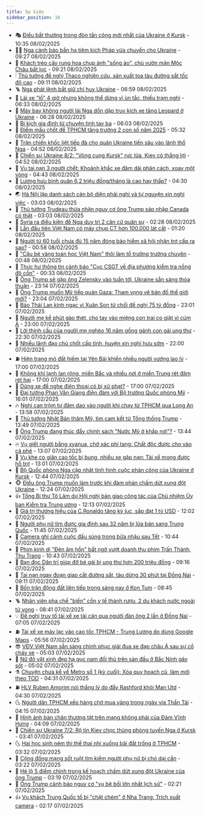 ```yaml
---
title: Sự kiện
sidebar_position: 16
---
```


<!-- dantri-su-kien:START -->
- 🎭 [Điều bất thường trong đòn tấn công mới nhất của Ukraine ở Kursk](https://dantri.com.vn/the-gioi/dieu-bat-thuong-trong-don-tan-cong-moi-nhat-cua-ukraine-o-kursk-20250208172528275.htm) - 10:35 08/02/2025
- 👨‍🏫 [Nga cảnh báo bắn hạ tiêm kích Pháp vừa chuyển cho Ukraine](https://dantri.com.vn/the-gioi/nga-canh-bao-ban-ha-tiem-kich-phap-vua-chuyen-cho-ukraine-20250208161233099.htm) - 09:27 08/02/2025
- 🌮 [Khách trèo cây rung hoa chụp ảnh &quot;sống ảo&quot;, chủ vườn mận Mộc Châu bất lực](https://dantri.com.vn/du-lich/khach-treo-cay-rung-hoa-chup-anh-song-ao-chu-vuon-man-moc-chau-bat-luc-20250208144109461.htm) - 09:21 08/02/2025
- 🕯 [Thủ tướng đề nghị Thaco nghiên cứu, sản xuất toa tàu đường sắt tốc độ cao](https://dantri.com.vn/kinh-doanh/thu-tuong-de-nghi-thaco-nghien-cuu-san-xuat-toa-tau-duong-sat-toc-do-cao-20250208145928508.htm) - 09:11 08/02/2025
- 🪜 [Nga phát lệnh bắt giữ chỉ huy Ukraine](https://dantri.com.vn/the-gioi/nga-phat-lenh-bat-giu-chi-huy-ukraine-20250208135224234.htm) - 06:59 08/02/2025
- 🐘 [Lái xe &quot;lố&quot; 4 giờ nhưng không thể dừng vì ùn tắc, thiếu trạm nghỉ](https://dantri.com.vn/xa-hoi/lai-xe-lo-4-gio-nhung-khong-the-dung-vi-un-tac-thieu-tram-nghi-20250208121846612.htm) - 06:33 08/02/2025
- 🤔 [Máy bay không người lái Nga dồn dập truy kích xe tăng Leopard ở Ukraine](https://dantri.com.vn/the-gioi/may-bay-khong-nguoi-lai-nga-don-dap-truy-kich-xe-tang-leopard-o-ukraine-20250208121846596.htm) - 06:28 08/02/2025
- 🧠 [Bi kịch gia đình từ chuyện tình tay ba](https://dantri.com.vn/phap-luat/bi-kich-gia-dinh-tu-chuyen-tinh-tay-ba-20250208093422894.htm) - 06:03 08/02/2025
- 📝 [Điểm mấu chốt để TPHCM tăng trưởng 2 con số năm 2025](https://dantri.com.vn/xa-hoi/diem-mau-chot-de-tphcm-tang-truong-2-con-so-nam-2025-20250208121319173.htm) - 05:32 08/02/2025
- 🦏 [Trận chiến khốc liệt tiếp đà cho quân Ukraine tiến sâu vào lãnh thổ Nga](https://dantri.com.vn/the-gioi/tran-chien-khoc-liet-tiep-da-cho-quan-ukraine-tien-sau-vao-lanh-tho-nga-20250208104213213.htm) - 04:52 08/02/2025
- 🥰 [Chiến sự Ukraine 8/2: &quot;Vòng cung Kursk&quot; rực lửa, Kiev có thắng lợi](https://dantri.com.vn/the-gioi/chien-su-ukraine-82-vong-cung-kursk-ruc-lua-kiev-co-thang-loi-20250208114828905.htm) - 04:52 08/02/2025
- 🤗 [Vụ tai nạn 3 người chết: Khoảnh khắc xe đâm dải phân cách, xoay một vòng](https://dantri.com.vn/xa-hoi/vu-tai-nan-3-nguoi-chet-khoanh-khac-xe-dam-dai-phan-cach-xoay-mot-vong-20250208100210751.htm) - 04:43 08/02/2025
- 🌈 [Lương hưu bình quân 6,2 triệu đồng/tháng là cao hay thấp?](https://dantri.com.vn/an-sinh/luong-huu-binh-quan-62-trieu-dongthang-la-cao-hay-thap-20250208093943456.htm) - 04:30 08/02/2025
- 🌏 [Hà Nội lập danh sách cán bộ diện phải nghỉ và tự nguyện xin nghỉ việc](https://dantri.com.vn/xa-hoi/ha-noi-lap-danh-sach-can-bo-dien-phai-nghi-va-tu-nguyen-xin-nghi-viec-20250208093157893.htm) - 03:03 08/02/2025
- 💄 [Thủ tướng Trudeau thừa nhận nguy cơ ông Trump sáp nhập Canada có thật](https://dantri.com.vn/the-gioi/thu-tuong-trudeau-thua-nhan-nguy-co-ong-trump-sap-nhap-canada-co-that-20250208093359376.htm) - 03:03 08/02/2025
- 👺 [Syria ra điều kiện để Nga duy trì 2 căn cứ quân sự](https://dantri.com.vn/the-gioi/syria-ra-dieu-kien-de-nga-duy-tri-2-can-cu-quan-su-20250208091504121.htm) - 02:28 08/02/2025
- 👹 [Lần đầu tiên Việt Nam có máy chụp CT hơn 100.000 lát cắt](https://dantri.com.vn/xa-hoi/lan-dau-tien-viet-nam-co-may-chup-ct-hon-100000-lat-cat-20250208081009560.htm) - 01:20 08/02/2025
- 🌊 [Người từ 60 tuổi chưa đủ 15 năm đóng bảo hiểm xã hội nhận trợ cấp ra sao?](https://dantri.com.vn/an-sinh/nguoi-tu-60-tuoi-chua-du-15-nam-dong-bao-hiem-xa-hoi-nhan-tro-cap-ra-sao-20250207163902785.htm) - 00:58 08/02/2025
- 🤠 [&quot;Cậu bé vàng toán học Việt Nam&quot; thôi làm tổ trưởng trường chuyên](https://dantri.com.vn/giao-duc/cau-be-vang-toan-hoc-viet-nam-thoi-lam-to-truong-truong-chuyen-20250208073808492.htm) - 00:48 08/02/2025
- 🎊 [Thực hư thông tin cảnh báo &quot;Cục CSGT về địa phương kiểm tra nồng độ cồn&quot;](https://dantri.com.vn/xa-hoi/thuc-hu-thong-tin-canh-bao-cuc-csgt-ve-dia-phuong-kiem-tra-nong-do-con-20250207232044786.htm) - 00:33 08/02/2025
- 🐘 [Ông Trump sẽ gặp ông Zelensky vào tuần tới, Ukraine sẵn sàng thỏa thuận](https://dantri.com.vn/the-gioi/ong-trump-se-gap-ong-zelensky-vao-tuan-toi-ukraine-san-sang-thoa-thuan-20250208055849054.htm) - 23:14 07/02/2025
- 💂 [Ông Trump muốn Mỹ tiếp quản Gaza: Tham vọng vẽ bản đồ thế giới mới?](https://dantri.com.vn/the-gioi/ong-trump-muon-my-tiep-quan-gaza-tham-vong-ve-ban-do-the-gioi-moi-20250205163636839.htm) - 23:04 07/02/2025
- 👹 [Báo Thái Lan kinh ngạc vì Xuân Son từ chối đề nghị 75 tỷ đồng](https://dantri.com.vn/the-thao/bao-thai-lan-kinh-ngac-vi-xuan-son-tu-choi-de-nghi-75-ty-dong-20250208005651891.htm) - 23:01 07/02/2025
- 🦒 [Người mẹ kể phút gào thét, cho tay vào miệng con trai co giật vì cúm A](https://dantri.com.vn/an-sinh/nguoi-me-ke-phut-gao-thet-cho-tay-vao-mieng-con-trai-co-giat-vi-cum-a-20250207171858848.htm) - 23:00 07/02/2025
- 🗽 [Lời thỉnh cầu của người mẹ nghèo 16 năm gồng gánh con gái ung thư](https://dantri.com.vn/tam-long-nhan-ai/loi-thinh-cau-cua-nguoi-me-ngheo-16-nam-gong-ganh-con-gai-ung-thu-20250206153849355.htm) - 22:30 07/02/2025
- 💄 [Nhiều lãnh đạo chủ chốt cấp tỉnh, huyện xin nghỉ hưu sớm](https://dantri.com.vn/lao-dong-viec-lam/nhieu-lanh-dao-chu-chot-cap-tinh-huyen-xin-nghi-huu-som-20250207182125112.htm) - 22:00 07/02/2025
- ⛽️ [Hiện trạng mỏ đất hiếm tại Yên Bái khiến nhiều người vướng lao lý](https://dantri.com.vn/xa-hoi/hien-trang-mo-dat-hiem-tai-yen-bai-khien-nhieu-nguoi-vuong-lao-ly-20250207221814573.htm) - 17:00 07/02/2025
- 🥷 [Không khí lạnh lan rộng, miền Bắc và nhiều nơi ở miền Trung rét đậm rét hại](https://dantri.com.vn/xa-hoi/khong-khi-lanh-lan-rong-mien-bac-va-nhieu-noi-o-mien-trung-ret-dam-ret-hai-20250207213231798.htm) - 17:00 07/02/2025
- 🤖 [Dừng xe để nghe điện thoại có bị xử phạt?](https://dantri.com.vn/phap-luat/dung-xe-de-nghe-dien-thoai-co-bi-xu-phat-20250207223339447.htm) - 17:00 07/02/2025
- 🌊 [Đại tướng Phan Văn Giang điện đàm với Bộ trưởng Quốc phòng Mỹ](https://dantri.com.vn/xa-hoi/dai-tuong-phan-van-giang-dien-dam-voi-bo-truong-quoc-phong-my-20250207224725708.htm) - 16:01 07/02/2025
- 🔥 [Nghi can trộm tự đâm dao vào người khi chạy từ TPHCM qua Long An](https://dantri.com.vn/phap-luat/nghi-can-trom-tu-dam-dao-vao-nguoi-khi-chay-tu-tphcm-qua-long-an-20250207185102930.htm) - 13:58 07/02/2025
- 🦏 [Thủ tướng Nhật Bản thăm Mỹ, tìm cam kết từ Tổng thống Trump](https://dantri.com.vn/the-gioi/thu-tuong-nhat-ban-tham-my-tim-cam-ket-tu-tong-thong-trump-20250207185029010.htm) - 13:49 07/02/2025
- 🐘 [Ông Trump đang thúc đẩy chính sách &quot;Nước Mỹ ở khắp nơi&quot;?](https://dantri.com.vn/the-gioi/ong-trump-dang-thuc-day-chinh-sach-nuoc-my-o-khap-noi-20250207192917532.htm) - 13:44 07/02/2025
- 🔥 [Vụ giết người bằng xyanua, chở xác phi tang: Chất độc được cho vào cà phê](https://dantri.com.vn/phap-luat/vu-giet-nguoi-bang-xyanua-cho-xac-phi-tang-chat-doc-duoc-cho-vao-ca-phe-20250207193826754.htm) - 13:07 07/02/2025
- 💼 [Vụ khe co giãn cao tốc bị bung, nhiều xe gặp nạn: Tài xế mong được hỗ trợ](https://dantri.com.vn/xa-hoi/vu-khe-co-gian-cao-toc-bi-bung-nhieu-xe-gap-nan-tai-xe-mong-duoc-ho-tro-20250207190633868.htm) - 13:01 07/02/2025
- 🚀 [Bộ Quốc phòng Nga cập nhật tình hình cuộc phản công của Ukraine ở Kursk](https://dantri.com.vn/the-gioi/bo-quoc-phong-nga-cap-nhat-tinh-hinh-cuoc-phan-cong-cua-ukraine-o-kursk-20250207174046160.htm) - 12:44 07/02/2025
- 🐵 [Điều ông Trump muốn làm trước khi đàm phán chấm dứt xung đột Ukraine](https://dantri.com.vn/the-gioi/dieu-ong-trump-muon-lam-truoc-khi-dam-phan-cham-dut-xung-dot-ukraine-20250207170017496.htm) - 12:24 07/02/2025
- 👍 [Tổng Bí thư Tô Lâm dự Hội nghị bàn giao công tác của Chủ nhiệm Ủy ban Kiểm tra Trung ương](https://dantri.com.vn/xa-hoi/tong-bi-thu-to-lam-du-hoi-nghi-ban-giao-cong-tac-cua-chu-nhiem-uy-ban-kiem-tra-trung-uong-20250207191306732.htm) - 12:13 07/02/2025
- 🚦 [Giá trị thương hiệu của C.Ronaldo tăng kỷ lục, sắp đạt 1 tỷ USD](https://dantri.com.vn/the-thao/gia-tri-thuong-hieu-cua-cronaldo-tang-ky-luc-sap-dat-1-ty-usd-20250207190236707.htm) - 12:02 07/02/2025
- 🥸 [Người phụ nữ tìm được gia đình sau 32 năm bị lừa bán sang Trung Quốc](https://dantri.com.vn/xa-hoi/nguoi-phu-nu-tim-duoc-gia-dinh-sau-32-nam-bi-lua-ban-sang-trung-quoc-20250207172722441.htm) - 11:45 07/02/2025
- 🥷 [Camera ghi cảnh cuộc đấu súng trong bữa nhậu sau Tết](https://dantri.com.vn/phap-luat/camera-ghi-canh-cuoc-dau-sung-trong-bua-nhau-sau-tet-20250207172803197.htm) - 10:44 07/02/2025
- 🤡 [Phim kinh dị &quot;Đèn âm hồn&quot; bất ngờ vượt doanh thu phim Trấn Thành, Thu Trang](https://dantri.com.vn/giai-tri/phim-kinh-di-den-am-hon-bat-ngo-vuot-doanh-thu-phim-tran-thanh-thu-trang-20250207165055797.htm) - 10:43 07/02/2025
- 🥳 [Bạn đọc Dân trí giúp đỡ bé gái bị ung thư hơn 200 triệu đồng](https://dantri.com.vn/tam-long-nhan-ai/ban-doc-dan-tri-giup-do-be-gai-bi-ung-thu-hon-200-trieu-dong-20250207154559545.htm) - 09:16 07/02/2025
- 🤩 [Tai nạn ngay đoạn giao cắt đường sắt, tàu dừng 30 phút tại Đồng Nai](https://dantri.com.vn/xa-hoi/tai-nan-ngay-doan-giao-cat-duong-sat-tau-dung-30-phut-tai-dong-nai-20250207154123353.htm) - 09:11 07/02/2025
- 🎡 [Bốn trận động đất liên tiếp trong sáng nay ở Kon Tum](https://dantri.com.vn/xa-hoi/bon-tran-dong-dat-lien-tiep-trong-sang-nay-o-kon-tum-20250207153221833.htm) - 08:45 07/02/2025
- 🪜 [Nhân viên pha chế &quot;biến&quot; cồn y tế thành rượu, 2 du khách nước ngoài tử vong](https://dantri.com.vn/phap-luat/nhan-vien-pha-che-bien-con-y-te-thanh-ruou-2-du-khach-nuoc-ngoai-tu-vong-20250207152735634.htm) - 08:41 07/02/2025
- 💡 [Đề nghị truy tố tài xế xe tải cán qua người đàn ông 2 lần ở Đồng Nai](https://dantri.com.vn/phap-luat/de-nghi-truy-to-tai-xe-xe-tai-can-qua-nguoi-dan-ong-2-lan-o-dong-nai-20250207133633449.htm) - 07:05 07/02/2025
- ⛽️ [Tài xế xe máy lạc vào cao tốc TPHCM - Trung Lương do dùng Google Maps](https://dantri.com.vn/xa-hoi/tai-xe-xe-may-lac-vao-cao-toc-tphcm-trung-luong-do-dung-google-maps-20250207115934010.htm) - 05:56 07/02/2025
- 😎 [VĐV Việt Nam sẵn sàng chinh phục giải đua xe đạp châu Á sau sự cố cháy xe](https://dantri.com.vn/the-thao/vdv-viet-nam-san-sang-chinh-phuc-giai-dua-xe-dap-chau-a-sau-su-co-chay-xe-20250207115830438.htm) - 05:03 07/02/2025
- 🗽 [Nữ đô vật xinh đẹp hạ gục nam đối thủ trên sàn đấu ở Bắc Ninh gây sốt](https://dantri.com.vn/doi-song/nu-do-vat-xinh-dep-ha-guc-nam-doi-thu-tren-san-dau-o-bac-ninh-gay-sot-20250206211055421.htm) - 05:02 07/02/2025
- ⚗️ [Chuyện chưa kể về Metro số 1 &lpar;kỳ cuối&rpar;: Xóa quy hoạch cũ, làm mới theo TOD](https://dantri.com.vn/xa-hoi/chuyen-chua-ke-ve-metro-so-1-ky-cuoi-xoa-quy-hoach-cu-lam-moi-theo-tod-20241227123814869.htm) - 04:31 07/02/2025
- ⛽️ [HLV Ruben Amorim nói thẳng lý do đẩy Rashford khỏi Man Utd](https://dantri.com.vn/the-thao/hlv-ruben-amorim-noi-thang-ly-do-day-rashford-khoi-man-utd-20250207111600948.htm) - 04:30 07/02/2025
- 🌜 [Người dân TPHCM xếp hàng chờ mua vàng trong ngày vía Thần Tài](https://dantri.com.vn/kinh-doanh/nguoi-dan-tphcm-xep-hang-cho-mua-vang-trong-ngay-via-than-tai-20250207094856614.htm) - 04:15 07/02/2025
- 🦩 [Hình ảnh bàn chân thương tật trên mạng không phải của Đàm Vĩnh Hưng](https://dantri.com.vn/giai-tri/hinh-anh-ban-chan-thuong-tat-tren-mang-khong-phai-cua-dam-vinh-hung-20250207094920503.htm) - 04:09 07/02/2025
- 🦒 [Chiến sự Ukraine 7/2: Rộ tin Kiev chọc thủng phòng tuyến Nga ở Kursk](https://dantri.com.vn/the-gioi/chien-su-ukraine-72-ro-tin-kiev-choc-thung-phong-tuyen-nga-o-kursk-20250207094809931.htm) - 03:41 07/02/2025
- 🌜 [Hai học sinh ném thi thể thai nhi xuống bãi đất trống ở TPHCM](https://dantri.com.vn/phap-luat/hai-hoc-sinh-nem-thi-the-thai-nhi-xuong-bai-dat-trong-o-tphcm-20250207102353229.htm) - 03:32 07/02/2025
- 🐎 [Cộng đồng mạng sốt ruột tìm kiếm người phụ nữ bị chó dại cắn](https://dantri.com.vn/xa-hoi/cong-dong-mang-sot-ruot-tim-kiem-nguoi-phu-nu-bi-cho-dai-can-20250207094215924.htm) - 03:22 07/02/2025
- 🌋 [Hé lộ 5 điểm chính trong kế hoạch chấm dứt xung đột Ukraine của ông Trump](https://dantri.com.vn/the-gioi/he-lo-5-diem-chinh-trong-ke-hoach-cham-dut-xung-dot-ukraine-cua-ong-trump-20250207100527336.htm) - 03:19 07/02/2025
- 🧰 [Ông Trump cảnh báo nguy cơ &quot;vụ bê bối lớn nhất lịch sử&quot;](https://dantri.com.vn/the-gioi/ong-trump-canh-bao-nguy-co-vu-be-boi-lon-nhat-lich-su-20250207075351144.htm) - 02:21 07/02/2025
- 👍 [Vụ khách Trung Quốc tố bị &quot;chặt chém&quot; ở Nha Trang: Trích xuất camera](https://dantri.com.vn/du-lich/vu-khach-trung-quoc-to-bi-chat-chem-o-nha-trang-trich-xuat-camera-20250206224321490.htm) - 02:17 07/02/2025<!-- dantri-su-kien:END -->
